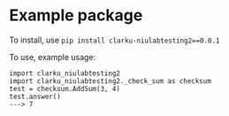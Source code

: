 # Example package

To install, use 
``pip install clarku-niulabtesting2==0.0.1``

To use, example usage:
```
import clarku_niulabtesting2 
import clarku_niulabtesting2._check_sum as checksum
test = checksum.AddSum(3, 4)
test.answer()
---> 7
